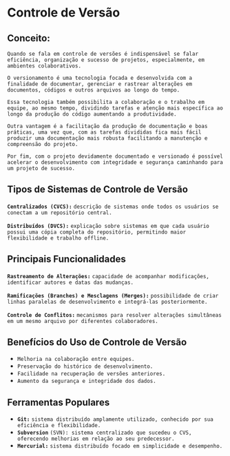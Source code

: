 # Controle de Versão

## Conceito:

`Quando se fala em controle de versões é indispensável se falar eficiência, organização e sucesso de projetos, especialmente, em ambientes colaborativos.`

`O versionamento é uma tecnologia focada e desenvolvida com a finalidade de documentar, gerenciar e rastrear alterações em documentos, códigos e outros arquivos ao longo do tempo.​` 

`Essa tecnologia também possibilita a colaboração e o trabalho em equipe, ao mesmo tempo, dividindo tarefas e atenção mais específica ao longo da produção do código aumentando a produtividade.` 

`Outra vantagem é a facilitação da produção de documentação e boas práticas, uma vez que, com as tarefas divididas fica mais fácil produzir uma documentação mais robusta facilitando a manutenção e compreensão do projeto.`

`Por fim, com o projeto devidamente documentado e versionado é possível acelerar o desenvolvimento com integridade e segurança caminhando para um projeto de sucesso.`

## Tipos de Sistemas de Controle de Versão

**`Centralizados (CVCS):`** `descrição de sistemas onde todos os usuários se conectam a um repositório central.​`

**`Distribuídos (DVCS):`** `explicação sobre sistemas em que cada usuário possui uma cópia completa do repositório, permitindo maior flexibilidade e trabalho offline.​`

## Principais Funcionalidades

**`Rastreamento de Alterações:`** `capacidade de acompanhar modificações, identificar autores e datas das mudanças.​`

**`Ramificações (Branches) e Mesclagens (Merges):`** `possibilidade de criar linhas paralelas de desenvolvimento e integrá-las posteriormente.​`

**`Controle de Conflitos:`** `mecanismos para resolver alterações simultâneas em um mesmo arquivo por diferentes colaboradores.​`

## Benefícios do Uso de Controle de Versão

* `Melhoria na colaboração entre equipes.​`  
* `Preservação do histórico de desenvolvimento.​`  
* `Facilidade na recuperação de versões anteriores.​`  
* `Aumento da segurança e integridade dos dados.​`


## Ferramentas Populares

* **`Git:`** `sistema distribuído amplamente utilizado, conhecido por sua eficiência e flexibilidade.​`  
* **`Subversion`** `(SVN): sistema centralizado que sucedeu o CVS, oferecendo melhorias em relação ao seu predecessor.​`  
* **`Mercurial:`** `sistema distribuído focado em simplicidade e desempenho.​`

